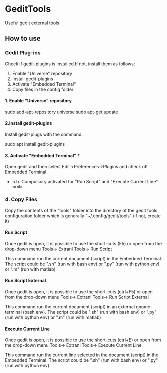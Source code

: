 # GeditTools
Useful gedit external tools

## How to use

### Gedit Plug-ins

Check if gedit-plugins is installed.If not, install them as follows:

1. Enable "Universe" repository
2. Install gedit-plugins
3. Activate "Embedded Terminal"
4. Copy files in the config folder

#### 1. Enable "Universe" repository

sudo add-apt-repository universe
sudo apt-get update

#### 2.Install gedit-plugins

Install gedit-plugs with the command:

sudo apt install gedit-plugins

#### 3. Activate "Embedded Terminal" *

Open gedit and then select Edit->Preferences->Plugins and check off Embedded Terminal

* n.b. Compulsory activated for "Run Script" and "Execute Current Line" tools

### 4. Copy Files

Copy the contents of the "tools" folder into the directory of the gedit tools configuration folder which is generally "~/.config/gedit/tools" (if not, create it)

#### Run Script

Once gedit is open, it is possible to use the short-cuts (F5) or open from the drop-down menu Tools-> Extranl Tools-> Run Script

This command run the current document (script) in the Embedded Terminal. The script could be ".sh" (run with bash env) or ".py" (run with python env) or ".m" (run with matlab)

#### Run Script External

Once gedit is open, it is possible to use the short-cuts (ctrl+F5) or open from the drop-down menu Tools-> Extranl Tools-> Run Script External

This command run the current document (script) in an external gnome-terminal (bash env). The script could be ".sh" (run with bash env) or ".py" (run with python env) or ".m" (run with matlab)

#### Execute Current Line

Once gedit is open, it is possible to use the short-cuts (ctrl+E) or open from the drop-down menu Tools-> Extranl Tools-> Execute Current Line

This command run the current line selected in the document (script) in the Embedded Terminal. The script could be ".sh" (run with bash env) or ".py" (run with python env).

